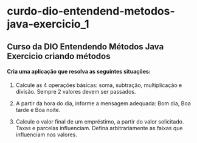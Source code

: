 # curdo-dio-entendend-metodos-java-exercicio_1

## Curso da DIO Entendendo Métodos Java Exercicio criando métodos

#### Cria uma aplicação que resolva as seguintes situações:     

1. Calcule as 4 operações básicas: soma, subtração, multiplicação e divisão. Sempre 2 valores devem ser passados.

2. A partir da hora do dia, informe a mensagem adequada: Bom dia, Boa tarde e Boa noite.

3. Calcule o valor final de um empréstimo, a partir do valor solicitado. Taxas e parcelas influenciam. Defina arbitrariamente as faixas que influenciam nos valores.
